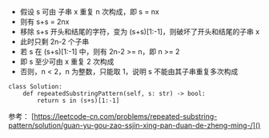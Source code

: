 - 假设 s 可由 子串 x 重复 n 次构成，即 s = nx
- 则有 s+s = 2nx
- 移除 s+s 开头和结尾的字符，变为 (s+s)[1:-1]，则破坏了开头和结尾的子串 x
- 此时只剩 2n-2 个子串
- 若 s 在 (s+s)[1:-1] 中，则有 2n-2 >= n，即 n >= 2
- 即 s 至少可由 x 重复 2 次构成
- 否则，n < 2，n 为整数，只能取 1，说明 s 不能由其子串重复多次构成

```python3 []
class Solution:
    def repeatedSubstringPattern(self, s: str) -> bool:
        return s in (s+s)[1:-1]
```


参考：
[https://leetcode-cn.com/problems/repeated-substring-pattern/solution/guan-yu-gou-zao-ssjin-xing-pan-duan-de-zheng-ming-/]()